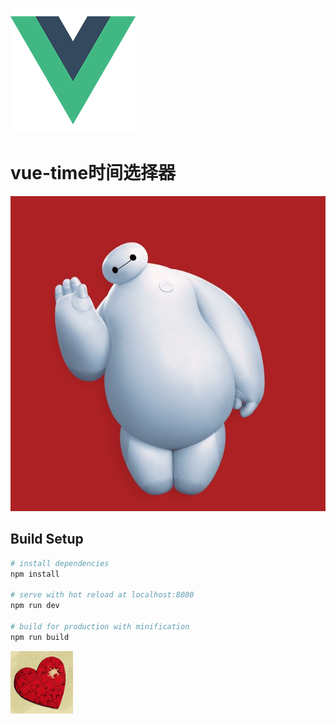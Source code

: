 ![vue logo](https://raw.githubusercontent.com/smallbrook/vue-time/master/src/assets/logo.png)

# vue-time时间选择器

![hello](https://raw.githubusercontent.com/smallbrook/vue-time/master/src/assets/%E5%A4%A7%E7%99%BD.jpg)

## Build Setup

``` bash
# install dependencies
npm install

# serve with hot reload at localhost:8080
npm run dev

# build for production with minification
npm run build

```

![small brook](https://raw.githubusercontent.com/smallbrook/vue-time/master/src/assets/%E5%B0%8F%E5%B0%8F%E6%BA%AA.gif)
